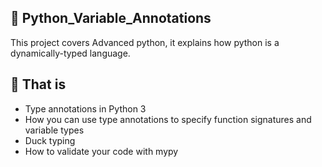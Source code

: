 ## :file_folder: Python_Variable_Annotations

This project covers Advanced python, it explains how python is a dynamically-typed language.

## :scroll: That is
- Type annotations in Python 3
- How you can use type annotations to specify function signatures and variable types
- Duck typing
- How to validate your code with mypy

